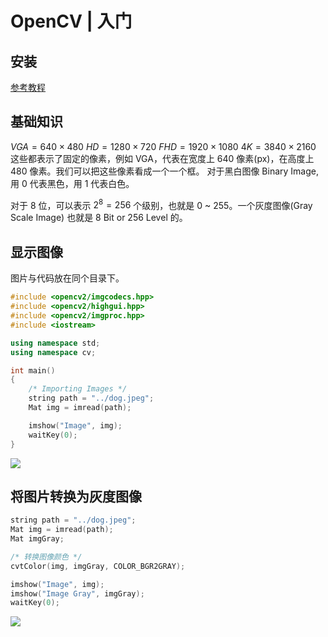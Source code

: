 # OpenCV | 入门
## 安装
[参考教程](https://www.samontab.com/web/2023/02/installing-opencv-4-7-0-in-ubuntu-22-04-lts/)
## 基础知识
$VGA = 640 \times 480$
$HD = 1280 \times 720$
$FHD = 1920 \times 1080$
$4K = 3840 \times 2160$
这些都表示了固定的像素，例如 VGA，代表在宽度上 640 像素(px)，在高度上 480 像素。我们可以把这些像素看成一个一个框。
对于黑白图像 Binary Image, 用 0 代表黑色，用 1 代表白色。

对于 8 位，可以表示 $2^8 = 256$ 个级别，也就是 0 ~ 255。一个灰度图像(Gray Scale Image) 也就是 8 Bit or 256 Level 的。
## 显示图像
图片与代码放在同个目录下。
```cpp
#include <opencv2/imgcodecs.hpp>
#include <opencv2/highgui.hpp>
#include <opencv2/imgproc.hpp>
#include <iostream>

using namespace std;
using namespace cv;

int main()
{
    /* Importing Images */
    string path = "../dog.jpeg";
    Mat img = imread(path);

    imshow("Image", img);
    waitKey(0);
}
```
![](https://typora-birdy.oss-cn-guangzhou.aliyuncs.com/20240429234108.png)
## 将图片转换为灰度图像
```cpp
string path = "../dog.jpeg";
Mat img = imread(path);
Mat imgGray;

/* 转换图像颜色 */
cvtColor(img, imgGray, COLOR_BGR2GRAY);

imshow("Image", img);
imshow("Image Gray", imgGray);
waitKey(0);
```
![](https://typora-birdy.oss-cn-guangzhou.aliyuncs.com/20240429234218.png)
